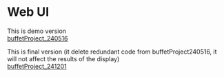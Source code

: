 # Web UI

This is demo version\
[buffetProject_240516](./anylabeling.md)

This is final version (it delete redundant code from buffetProject240516, it will not affect the results of the display)\
[buffetProject_241201](https://drive.google.com/drive/folders/1F4wTsTuuHcQjv1ANcS9yVGLJcu8D9VdE?usp=drive_link)
